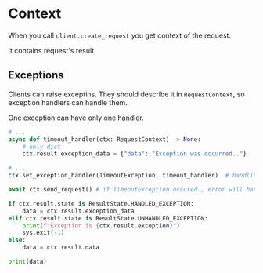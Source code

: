 # Context

When you call `client.create_request` you get context of the request.

It contains request's result

## Exceptions

Clients can raise exceptins. They should describe it in `RequestContext`, so exception handlers can handle them.

One exception can have only one handler.

```python
# ...
async def timeout_handler(ctx: RequestContext) -> None:
    # only dict
    ctx.result.exception_data = {"data": "Exception was occurred.."}

# ...
ctx.set_exception_handler(TimeoutException, timeout_handler)  # handling timeout error

await ctx.send_request() # if TimeoutException occured , error will handled in our handler

if ctx.result.state is ResultState.HANDLED_EXCEPTION:
    data = ctx.result.exception_data
elif ctx.result.state is ResultState.UNHANDLED_EXCEPTION:
    print(f"Exception is {ctx.result.exception}")
    sys.exit(-1)
else:
    data = ctx.result.data

print(data)
```
